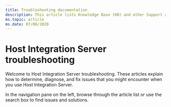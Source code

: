 ```yaml
---
title: Troubleshooting documentation
description: This article lists Knowledge Base (KB) and other Support articles for Host Integration Server.
ms.topic: article
ms.date: 07/08/2020
---
```

# Host Integration Server troubleshooting

Welcome to Host Integration Server troubleshooting. These articles explain how to determine, diagnose, and fix issues that you might encounter when you use Host Integration Server.

In the navigation pane on the left, browse through the article list or use the search box to find issues and solutions.
